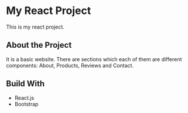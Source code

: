 # My React Project

This is my react project.

## About the Project

It is a basic website. There are sections which each of them are different components: About, Products, Reviews and Contact.

## Build With

- React.js
- Bootstrap
